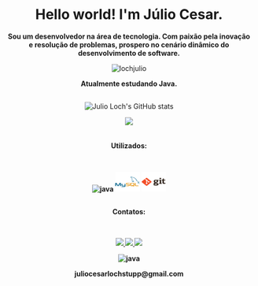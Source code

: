 <h1 align="center">Hello world! I'm Júlio Cesar.</h1>

<p align="center"><strong>Sou um desenvolvedor na área de tecnologia. Com paixão pela inovação e resolução de problemas, prospero no cenário dinâmico do desenvolvimento de software.</strong></p>


<div align="center">
  
  ![lochjulio](https://user-images.githubusercontent.com/74038190/219925470-37670a3b-c3e2-4af7-b468-673c6dd99d16.png)
  
</div>

<p align="center"><strong>Atualmente estudando Java.</strong></p>

##

<div align="center">
  
  ![Julio Loch's GitHub stats](https://github-readme-stats.vercel.app/api?username=lochjulio&show_icons=true&theme=tokyonight)
  
</div>

<div align="center">
  <img src="https://github-readme-stats.vercel.app/api/top-langs/?username=lochjulio&layout=compact&theme=tokyonight" />
</div>

##

<div align="center">
  <strong>Utilizados:<strong></p>
</div>

<p>&nbsp;</p>
    
<div align="center">
<p>
  <img  alt="java" height="40" width="50" src="https://cdn.jsdelivr.net/gh/devicons/devicon/icons/java/java-original.svg">
  <img alt="mysql" height="40" width="50" src="https://raw.githubusercontent.com/devicons/devicon/master/icons/mysql/mysql-original-wordmark.svg">
  <img alt="git" height="40" width="50" src="https://raw.githubusercontent.com/devicons/devicon/master/icons/git/git-original-wordmark.svg">
</p>
</div>

##

<p align="center"><strong>Contatos:</strong></p>

<p>&nbsp;</p>

<p align="center">
  <a href="https://wa.me/47992471653">
    <img src="https://img.shields.io/badge/WhatsApp-25D366?style=for-the-badge&logo=whatsapp&logoColor=white" />
  </a>
  <a href="https://www.instagram.com/loch_julio/">
    <img src="https://img.shields.io/badge/Instagram-E4405F?style=for-the-badge&logo=instagram&logoColor=white" />
  </a>
  <a href="https://www.linkedin.com/in/https://www.linkedin.com/in/julio-loch-b20b40305/?trk=opento_sprofile_details">
    <img src="https://img.shields.io/badge/LinkedIn-0077B5?style=for-the-badge&logo=linkedin&logoColor=white" />
  </a>
  <p align="center"><img  alt="java" height="15" width="18" src="https://cdn.jsdelivr.net/gh/walkxcode/dashboard-icons/png/gmail.png">
  <p align="center">
  juliocesarlochstupp@gmail.com
</p>

